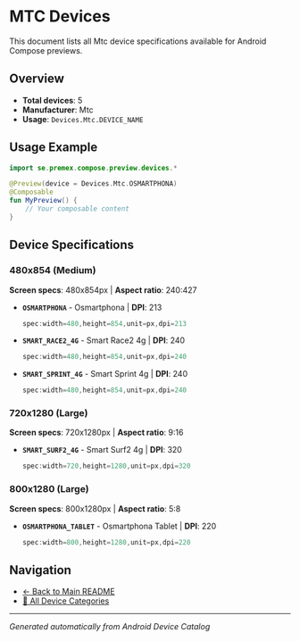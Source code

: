 # MTC Devices

This document lists all Mtc device specifications available for Android Compose previews.

## Overview

- **Total devices**: 5
- **Manufacturer**: Mtc
- **Usage**: `Devices.Mtc.DEVICE_NAME`

## Usage Example

```kotlin
import se.premex.compose.preview.devices.*

@Preview(device = Devices.Mtc.OSMARTPHONA)
@Composable
fun MyPreview() {
    // Your composable content
}
```

## Device Specifications

### 480x854 (Medium)

**Screen specs**: 480x854px | **Aspect ratio**: 240:427

- **`OSMARTPHONA`** - Osmartphona | **DPI**: 213
  ```kotlin
  spec:width=480,height=854,unit=px,dpi=213
  ```

- **`SMART_RACE2_4G`** - Smart Race2 4g | **DPI**: 240
  ```kotlin
  spec:width=480,height=854,unit=px,dpi=240
  ```

- **`SMART_SPRINT_4G`** - Smart Sprint 4g | **DPI**: 240
  ```kotlin
  spec:width=480,height=854,unit=px,dpi=240
  ```

### 720x1280 (Large)

**Screen specs**: 720x1280px | **Aspect ratio**: 9:16

- **`SMART_SURF2_4G`** - Smart Surf2 4g | **DPI**: 320
  ```kotlin
  spec:width=720,height=1280,unit=px,dpi=320
  ```

### 800x1280 (Large)

**Screen specs**: 800x1280px | **Aspect ratio**: 5:8

- **`OSMARTPHONA_TABLET`** - Osmartphona Tablet | **DPI**: 220
  ```kotlin
  spec:width=800,height=1280,unit=px,dpi=220
  ```

## Navigation

- [← Back to Main README](../../README.md)
- [📱 All Device Categories](../README.md)

---
*Generated automatically from Android Device Catalog*
